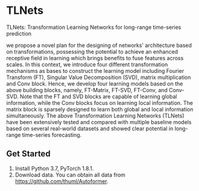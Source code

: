 # TLNets



TLNets: Transformation Learning Networks for long-range time-series prediction

we propose a novel plan for the designing of networks' architecture based on transformations, possessing the potential to achieve an enhanced receptive field in learning which brings benefits to fuse features across scales. In this context, we introduce four different transformation mechanisms as bases to construct the learning model including Fourier Transform (FT), Singular Value Decomposition (SVD), matrix multiplication and Conv block. Hence, we develop four learning models based on the above building blocks, namely, FT-Matrix, FT-SVD, FT-Conv, and Conv-SVD. Note that the FT and SVD blocks are capable of learning global information, while the Conv blocks focus on learning local information. The matrix block is sparsely designed to learn both global and local information simultaneously. The above Transformation Learning Networks (TLNets) have been extensively tested and compared with multiple baseline models based on several real-world datasets and showed clear potential in long-range time-series forecasting.


## Get Started

1. Install Python 3.7, PyTorch 1.8.1.
2. Download data. You can obtain all data from https://github.com/thuml/Autoformer.

